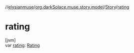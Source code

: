 //[elysianmuse](../../../index.md)/[org.darkSolace.muse.story.model](../index.md)/[Story](index.md)/[rating](rating.md)

# rating

[jvm]\
var [rating](rating.md): [Rating](../-rating/index.md)
